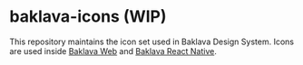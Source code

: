 # baklava-icons (WIP)

This repository maintains the icon set used in Baklava Design System. Icons are used inside [Baklava Web](https://github.com/trendyol/baklava) and [Baklava React Native](https://github.com/trendyol/baklava-react-native).
